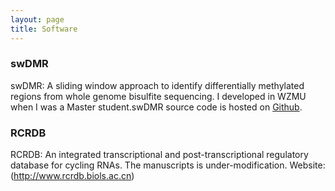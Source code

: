 ```yaml
---
layout: page 
title: Software 
---
```

### swDMR 
swDMR: A sliding window approach to identify differentially methylated regions from whole genome bisulfite sequencing.
I developed in WZMU when I was a Master student.swDMR source code is hosted on [Github](https://github.com/xflicsu/swDMR). 

### RCRDB
RCRDB: An integrated transcriptional and post-transcriptional regulatory database for cycling RNAs.
The manuscripts is under-modification. Website: (http://www.rcrdb.biols.ac.cn)
